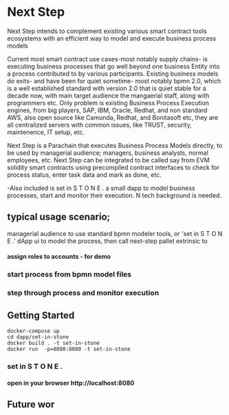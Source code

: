 # Next Step

Next Step intends to complement existing various smart contract tools ecosystems with an efficient way to model and execute business process models

Current most smart contract use cases-most notably supply chains- is executing business processes that go well beyond one business Entity into a process contributed to by various participants.
Existing business models do exits- and have been for quiet sometime- most notably bpmn 2.0, which is a well established standard with version 2.0 that is quiet stable for a decade now, with main target audience the mangaerial staff, along with programmers etc.
Only problem is existing Business Process Execution engines, from big players, SAP, IBM, Oracle, Redhat, and non standard AWS, also open source like Camunda, Redhat, and Bonitasoft etc, they are all centralized servers with common issues, like TRUST, security, maintenence, IT setup, etc.

Next Step is a Parachain that executes Business Process Models directly, to be used by managerial audience; managers, business analysts, normal employees, etc. Next Step can be integrated to be called say from EVM solidity smart contracts using precompiled contract interfaces to check for process status, enter task data and mark as done, etc.

-Also included is set in S T O N E . a small dapp to model business processes, start and monitor their execution. N tech background is needed.

## typical usage scenario;
managerial audience to use standard bpmn modeler tools, or 'set in S T O N E .' dApp ui to model the process, then call next-step pallet extrinsic to 

#### assign roles to accounts - for demo
### start process from bpmn model files
### step through process and monitor execution 


## Getting Started

```
docker-compose up
cd dapp/set-in-stone
docker build . -t set-in-stone
docker run  -p=8080:8080 -t set-in-stone
```
### set in S T O N E .
#### open in your browser http://localhost:8080


## Future wor